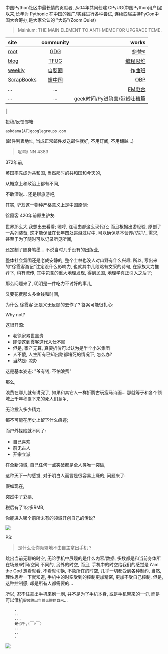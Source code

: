 中国Python社区中最长情的贡献者, 从04年共同创建 CPyUG(中国Python用户组)以来,长年为 Pythonic 在中国的推广/实践进行各种尝试, 连续四届主持PyCon中国大会筹办,是大家公认的 "大妈"(Zoom.Quiet)

> Mainium: THE MAIN ELEMENT TO ANTI-MEME FOR UPGRADE TEME.

| site | community | works |
| :-----| :----: | ----: |
| [root](http://zoomquiet.io/) | [GDG](https://blog.zhgdg.org/) | [蟒营®](https://doc.101.camp/) |
| [blog](https://blog.zoomquiet.io/pages/zoomquiet.html) | [TFUG](http://zh.tfug.world/) | [编程思维](https://py.101.camp/) |
| [weekly](http://weekly.pychina.org/) | [自怼圈](https://du.101.camp/) | [作曲班](https://mu.101.camp/) |
| [ScrapBooks](https://zoomquiet.io/collection.html) | [蟒中国](https://pychina.org/) | [OBP](https://zoomquiet.io/obp/index.html) |
| ... | ... | [FM电台](https://fm.101.camp/) |
| ... | ... | [geek时间/Py进阶营/带货吐糟篇](https://fm.101.camp/2020/geek2py-dama.html) 
 |


投稿/反馈邮箱:

    askdama[AT]googlegroups.com

(邮件列表地址, 
当成正常邮件发送邮件就好, 不用订阅, 不用翻越...)


> ​呢喃/ NN 4383



372年前,

英国率先成为共和国,
当然那时的共和国和今天的,

从概念上和政治上都有不同,

不敢深说...
还是聊旅游吧;

其实,
驴友这一物种严格意义上是中国原创:

徐霞客
420年前原生驴友:

世界那么大,我想出去看看;
嗯哼,
连理由都这么现代化;
而且根据出游经验,
原创了一系列装备,
这才能保证在长年四处巡游过程中,
可以确保基本营养/防护/...需求,
甚至于为了随时可以记录所见所闻,

还定制了随身笔墨...
不说当时几乎没有的出版业,

整体社会氛围还是老成安静的,
整个士林也没人对山野有什么兴趣,
所以, 
写出来的"徐霞客游记"注定没什么影响力,
也就其中几段略有文采的诗句,
在家族大力推荐下,
稍有流传,
其中包含的重大地理发现,
得到民国,
地理学真正引入之后了;


那么问题来了,
明明是一件吃力不讨好的事儿,

又要花费那么多金钱和时间,

为什么 徐霞客 还是义无反顾的去作了?
答案可能很扎心:

Why not?

这很开源:

+ 老徐家累世显贵
+ 即便这到霞客这代入仕不顺
+ 但是, 家产无算, 真要折价可以认为是半个小米集团
+ 人不傻, 人生所有已知出路都堵死的情况下, 怎么办?
+ 当然是: 凉办

这是基本姿态: "爷有钱, 不怕浪费"

那么, 

浪费在哪儿就有讲究了,
如果和其它人一样折腾古玩瘦马诗画...
那就等于和各个领域上千年积累下来的死人们竞争,

无论投入多少精力,

都不可能在历史上留下什么痕迹;

而户外探险就不同了:

+ 自己喜欢
+ 前无古人
+ 开宗立派

在全新领域, 自己任何一点突破都是全人类唯一突破,

这种天下一的感觉,
对于明白人而言是很容易上瘾的;
问题来了:

假如现在,

突然中了彩票,

税后有了1亿多RMB,

你能进入哪个前所未有的领域开创自己的传说?






![](http://ydlj.zoomquiet.top/ipic/2021-05-18-zq42-today-card-2105.019.jpeg)

PS:
> 是什么让你频繁地不由自主拿出手机？

跳出当前无聊的时空,
无论手机中展现的是什么内容/数据,
多数都是和当前身体所在场景/时间/空间 不同的,
另外的时空,
而且, 手机中的时空给我们的感觉是
i'am the God
想看就看, 不看就切换,
不象所在的时空, 几乎一切都受到各种制约,
当然,
理性思考一下就知道,
手机中的时空受到的控制更加精密, 更加不受自己控制,
但是, 这种控制感,
却是所有人都需要的...

所以, 
忍不住拿出手机来刷一刷,
并不是为了手机本身, 或是手机带来的一切,
而是可以借机`假装跳出当前无聊的自己`...



```
    .
    ..
    ...
    是也乎,(￣▽￣)
    ...
    ..
    .
```


![](http://ydlj.zoomquiet.top/ipic/2021-04-30-210411DU21.4zip.jpg)


